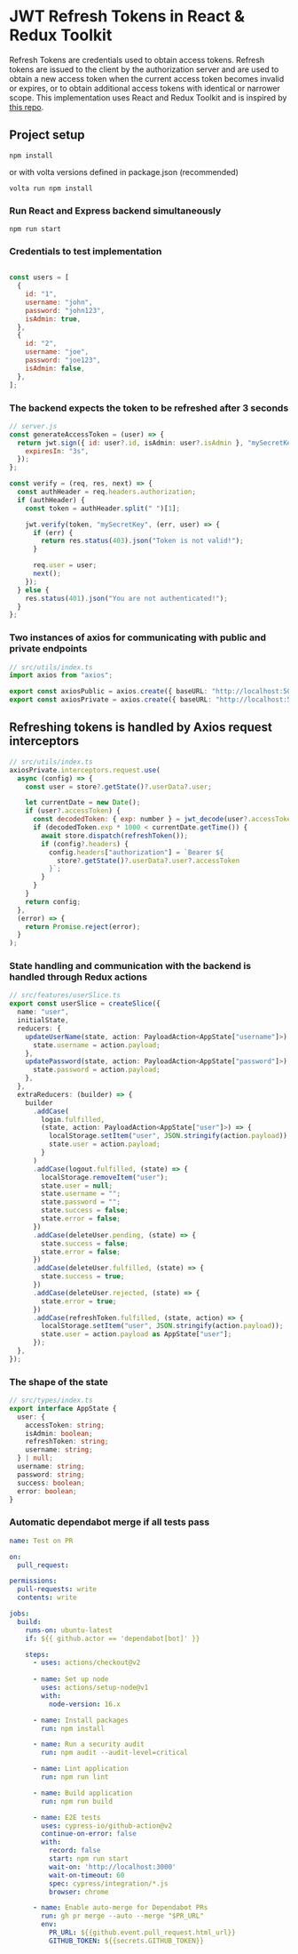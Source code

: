 # JWT Refresh Tokens in React & Redux Toolkit
Refresh Tokens are credentials used to obtain access tokens. Refresh tokens are issued to the client by the authorization server and are used to obtain a new access token when the current access token becomes invalid or expires, or to obtain additional access tokens with identical or narrower scope. This implementation uses React and Redux Toolkit and is inspired by [this repo](https://github.com/safak/youtube/tree/jwt).

## Project setup
```
npm install
```
or with volta versions defined in package.json (recommended)
```
volta run npm install
```

### Run React and Express backend simultaneously
```
npm run start
```

### Credentials to test implementation
```js

const users = [
  {
    id: "1",
    username: "john",
    password: "john123",
    isAdmin: true,
  },
  {
    id: "2",
    username: "joe",
    password: "joe123",
    isAdmin: false,
  },
];

```

### The backend expects the token to be refreshed after 3 seconds

```js
// server.js
const generateAccessToken = (user) => {
  return jwt.sign({ id: user?.id, isAdmin: user?.isAdmin }, "mySecretKey", {
    expiresIn: "3s",
  });
};

const verify = (req, res, next) => {
  const authHeader = req.headers.authorization;
  if (authHeader) {
    const token = authHeader.split(" ")[1];

    jwt.verify(token, "mySecretKey", (err, user) => {
      if (err) {
        return res.status(403).json("Token is not valid!");
      }

      req.user = user;
      next();
    });
  } else {
    res.status(401).json("You are not authenticated!");
  }
};


```
### Two instances of axios for communicating with public and private endpoints

```ts
// src/utils/index.ts
import axios from "axios";

export const axiosPublic = axios.create({ baseURL: "http://localhost:5000" });
export const axiosPrivate = axios.create({ baseURL: "http://localhost:5000" });
```

## Refreshing tokens is handled by Axios request interceptors
```js
// src/utils/index.ts
axiosPrivate.interceptors.request.use(
  async (config) => {
    const user = store?.getState()?.userData?.user;

    let currentDate = new Date();
    if (user?.accessToken) {
      const decodedToken: { exp: number } = jwt_decode(user?.accessToken);
      if (decodedToken.exp * 1000 < currentDate.getTime()) {
        await store.dispatch(refreshToken());
        if (config?.headers) {
          config.headers["authorization"] = `Bearer ${
            store?.getState()?.userData?.user?.accessToken
          }`;
        }
      }
    }
    return config;
  },
  (error) => {
    return Promise.reject(error);
  }
);
```

### State handling and communication with the backend is handled through Redux actions

```ts
// src/features/userSlice.ts
export const userSlice = createSlice({
  name: "user",
  initialState,
  reducers: {
    updateUserName(state, action: PayloadAction<AppState["username"]>) {
      state.username = action.payload;
    },
    updatePassword(state, action: PayloadAction<AppState["password"]>) {
      state.password = action.payload;
    },
  },
  extraReducers: (builder) => {
    builder
      .addCase(
        login.fulfilled,
        (state, action: PayloadAction<AppState["user"]>) => {
          localStorage.setItem("user", JSON.stringify(action.payload));
          state.user = action.payload;
        }
      )
      .addCase(logout.fulfilled, (state) => {
        localStorage.removeItem("user");
        state.user = null;
        state.username = "";
        state.password = "";
        state.success = false;
        state.error = false;
      })
      .addCase(deleteUser.pending, (state) => {
        state.success = false;
        state.error = false;
      })
      .addCase(deleteUser.fulfilled, (state) => {
        state.success = true;
      })
      .addCase(deleteUser.rejected, (state) => {
        state.error = true;
      })
      .addCase(refreshToken.fulfilled, (state, action) => {
        localStorage.setItem("user", JSON.stringify(action.payload));
        state.user = action.payload as AppState["user"];
      });
  },
});
```

### The shape of the state

```ts
// src/types/index.ts
export interface AppState {
  user: {
    accessToken: string;
    isAdmin: boolean;
    refreshToken: string;
    username: string;
  } | null;
  username: string;
  password: string;
  success: boolean;
  error: boolean;
}
```

### Automatic dependabot merge if all tests pass

```yml
name: Test on PR

on:
  pull_request:

permissions:
  pull-requests: write
  contents: write

jobs:
  build:
    runs-on: ubuntu-latest
    if: ${{ github.actor == 'dependabot[bot]' }}

    steps:
      - uses: actions/checkout@v2
      
      - name: Set up node
        uses: actions/setup-node@v1
        with:
          node-version: 16.x

      - name: Install packages
        run: npm install

      - name: Run a security audit        
        run: npm audit --audit-level=critical

      - name: Lint application
        run: npm run lint

      - name: Build application
        run: npm run build

      - name: E2E tests
        uses: cypress-io/github-action@v2
        continue-on-error: false
        with:
          record: false
          start: npm run start
          wait-on: 'http://localhost:3000'
          wait-on-timeout: 60
          spec: cypress/integration/*.js
          browser: chrome

      - name: Enable auto-merge for Dependabot PRs
        run: gh pr merge --auto --merge "$PR_URL"
        env:
          PR_URL: ${{github.event.pull_request.html_url}}
          GITHUB_TOKEN: ${{secrets.GITHUB_TOKEN}}
```

